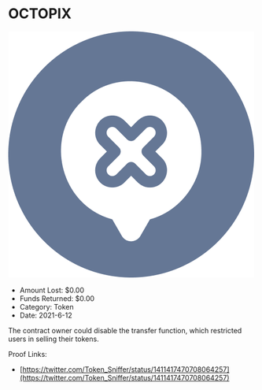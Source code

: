 # OCTOPIX
![OCTOPIX](/rektimages/OCTOPIX.png)
- Amount Lost: $0.00
- Funds Returned: $0.00
- Category: Token
- Date: 2021-6-12

The contract owner could disable the transfer function, which restricted users in selling their tokens.  
  



Proof Links:
- [https://twitter.com/Token_Sniffer/status/1411417470708064257](https://twitter.com/Token_Sniffer/status/1411417470708064257)


